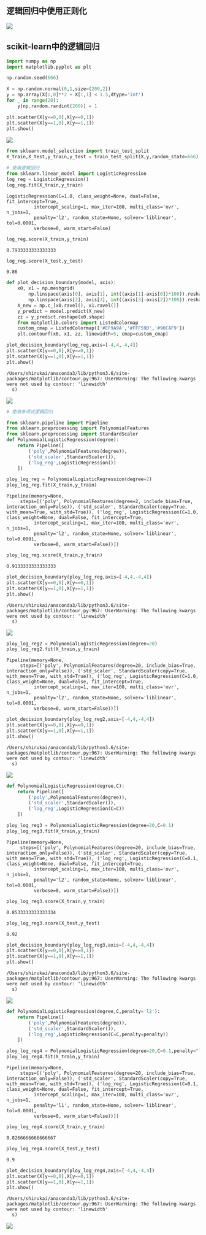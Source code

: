 
## 逻辑回归中使用正则化

![](https://shirukai.gitee.io/images/57e7ac7799a8022219a8cfde71af1989.jpg)
## scikit-learn中的逻辑回归


```python
import numpy as np
import matplotlib.pyplot as plt
```


```python
np.random.seed(666)
```


```python
X = np.random.normal(0,1,size=(200,2))
y = np.array(X[:,0]**2 + X[:,1] < 1.5,dtype='int')
for _ in range(20):
    y[np.random.randint(200)] = 1
```


```python
plt.scatter(X[y==0,0],X[y==0,1])
plt.scatter(X[y==1,0],X[y==1,1])
plt.show()
```


![](https://shirukai.gitee.io/images/d084395beabee730624bb8ecbe25b16d.jpg)



```python
from sklearn.model_selection import train_test_split
X_train,X_test,y_train,y_test = train_test_split(X,y,random_state=666)
```


```python
# 使用逻辑回归
from sklearn.linear_model import LogisticRegression
log_reg = LogisticRegression()
log_reg.fit(X_train,y_train)
```




    LogisticRegression(C=1.0, class_weight=None, dual=False, fit_intercept=True,
              intercept_scaling=1, max_iter=100, multi_class='ovr', n_jobs=1,
              penalty='l2', random_state=None, solver='liblinear', tol=0.0001,
              verbose=0, warm_start=False)




```python
log_reg.score(X_train,y_train)
```




    0.7933333333333333




```python
log_reg.score(X_test,y_test)
```




    0.86




```python
def plot_decision_boundary(model, axis): 
    x0, x1 = np.meshgrid( 
        np.linspace(axis[0], axis[1], int((axis[1]-axis[0])*100)).reshape(-1, 1),
        np.linspace(axis[2], axis[3], int((axis[3]-axis[2])*100)).reshape(-1, 1), ) 
    X_new = np.c_[x0.ravel(), x1.ravel()] 
    y_predict = model.predict(X_new) 
    zz = y_predict.reshape(x0.shape) 
    from matplotlib.colors import ListedColormap 
    custom_cmap = ListedColormap(['#EF9A9A','#FFF59D','#90CAF9']) 
    plt.contourf(x0, x1, zz, linewidth=5, cmap=custom_cmap)
```


```python
plot_decision_boundary(log_reg,axis=[-4,4,-4,4])
plt.scatter(X[y==0,0],X[y==0,1])
plt.scatter(X[y==1,0],X[y==1,1])
plt.show()
```

    /Users/shirukai/anaconda3/lib/python3.6/site-packages/matplotlib/contour.py:967: UserWarning: The following kwargs were not used by contour: 'linewidth'
      s)



![](https://shirukai.gitee.io/images/2cde531475487820e3a079803db477f2.jpg)

```python
# 使用多项式逻辑回归
```


```python
from sklearn.pipeline import Pipeline
from sklearn.preprocessing import PolynomialFeatures
from sklearn.preprocessing import StandardScaler
def PolynomialLogisticRegression(degree):
    return Pipeline([
        ('poly',PolynomialFeatures(degree)),
        ('std_scaler',StandardScaler()),
        ('log_reg',LogisticRegression())
    ])
```


```python
ploy_log_reg = PolynomialLogisticRegression(degree=2)
ploy_log_reg.fit(X_train,y_train)
```


    Pipeline(memory=None,
         steps=[('poly', PolynomialFeatures(degree=2, include_bias=True, interaction_only=False)), ('std_scaler', StandardScaler(copy=True, with_mean=True, with_std=True)), ('log_reg', LogisticRegression(C=1.0, class_weight=None, dual=False, fit_intercept=True,
              intercept_scaling=1, max_iter=100, multi_class='ovr', n_jobs=1,
              penalty='l2', random_state=None, solver='liblinear', tol=0.0001,
              verbose=0, warm_start=False))])




```python
ploy_log_reg.score(X_train,y_train)
```




    0.9133333333333333




```python
plot_decision_boundary(ploy_log_reg,axis=[-4,4,-4,4])
plt.scatter(X[y==0,0],X[y==0,1])
plt.scatter(X[y==1,0],X[y==1,1])
plt.show()
```

    /Users/shirukai/anaconda3/lib/python3.6/site-packages/matplotlib/contour.py:967: UserWarning: The following kwargs were not used by contour: 'linewidth'
      s)

![](https://shirukai.gitee.io/images/aee243e3c542c35c80893d04eac4617e.jpg)



```python
ploy_log_reg2 = PolynomialLogisticRegression(degree=20)
ploy_log_reg2.fit(X_train,y_train)
```


    Pipeline(memory=None,
         steps=[('poly', PolynomialFeatures(degree=20, include_bias=True, interaction_only=False)), ('std_scaler', StandardScaler(copy=True, with_mean=True, with_std=True)), ('log_reg', LogisticRegression(C=1.0, class_weight=None, dual=False, fit_intercept=True,
              intercept_scaling=1, max_iter=100, multi_class='ovr', n_jobs=1,
              penalty='l2', random_state=None, solver='liblinear', tol=0.0001,
              verbose=0, warm_start=False))])


```python
plot_decision_boundary(ploy_log_reg2,axis=[-4,4,-4,4])
plt.scatter(X[y==0,0],X[y==0,1])
plt.scatter(X[y==1,0],X[y==1,1])
plt.show()
```

    /Users/shirukai/anaconda3/lib/python3.6/site-packages/matplotlib/contour.py:967: UserWarning: The following kwargs were not used by contour: 'linewidth'
      s)



![](https://shirukai.gitee.io/images/b388663e7603abf68d596efee909786b.jpg)



```python
def PolynomialLogisticRegression(degree,C):
    return Pipeline([
        ('poly',PolynomialFeatures(degree)),
        ('std_scaler',StandardScaler()),
        ('log_reg',LogisticRegression(C=C))
    ])
```


```python
ploy_log_reg3 = PolynomialLogisticRegression(degree=20,C=0.1)
ploy_log_reg3.fit(X_train,y_train)
```




    Pipeline(memory=None,
         steps=[('poly', PolynomialFeatures(degree=20, include_bias=True, interaction_only=False)), ('std_scaler', StandardScaler(copy=True, with_mean=True, with_std=True)), ('log_reg', LogisticRegression(C=0.1, class_weight=None, dual=False, fit_intercept=True,
              intercept_scaling=1, max_iter=100, multi_class='ovr', n_jobs=1,
              penalty='l2', random_state=None, solver='liblinear', tol=0.0001,
              verbose=0, warm_start=False))])




```python
ploy_log_reg3.score(X_train,y_train)
```




    0.8533333333333334




```python
ploy_log_reg3.score(X_test,y_test)
```




    0.92




```python
plot_decision_boundary(ploy_log_reg3,axis=[-4,4,-4,4])
plt.scatter(X[y==0,0],X[y==0,1])
plt.scatter(X[y==1,0],X[y==1,1])
plt.show()
```

    /Users/shirukai/anaconda3/lib/python3.6/site-packages/matplotlib/contour.py:967: UserWarning: The following kwargs were not used by contour: 'linewidth'
      s)



![](https://shirukai.gitee.io/images/b59916744f56d4719b9f40d9c22f6a39.jpg)



```python
def PolynomialLogisticRegression(degree,C,penalty='l2'):
    return Pipeline([
        ('poly',PolynomialFeatures(degree)),
        ('std_scaler',StandardScaler()),
        ('log_reg',LogisticRegression(C=C,penalty=penalty))
    ])
```


```python
ploy_log_reg4 = PolynomialLogisticRegression(degree=20,C=0.1,penalty="l1")
ploy_log_reg4.fit(X_train,y_train)
```




    Pipeline(memory=None,
         steps=[('poly', PolynomialFeatures(degree=20, include_bias=True, interaction_only=False)), ('std_scaler', StandardScaler(copy=True, with_mean=True, with_std=True)), ('log_reg', LogisticRegression(C=0.1, class_weight=None, dual=False, fit_intercept=True,
              intercept_scaling=1, max_iter=100, multi_class='ovr', n_jobs=1,
              penalty='l1', random_state=None, solver='liblinear', tol=0.0001,
              verbose=0, warm_start=False))])


```python
ploy_log_reg4.score(X_train,y_train)
```


    0.8266666666666667


```python
ploy_log_reg4.score(X_test,y_test)
```


    0.9


```python
plot_decision_boundary(ploy_log_reg4,axis=[-4,4,-4,4])
plt.scatter(X[y==0,0],X[y==0,1])
plt.scatter(X[y==1,0],X[y==1,1])
plt.show()
```

    /Users/shirukai/anaconda3/lib/python3.6/site-packages/matplotlib/contour.py:967: UserWarning: The following kwargs were not used by contour: 'linewidth'
      s)

![](https://shirukai.gitee.io/images/d748ea447d0d885025fdd35671ed9c2a.jpg)

